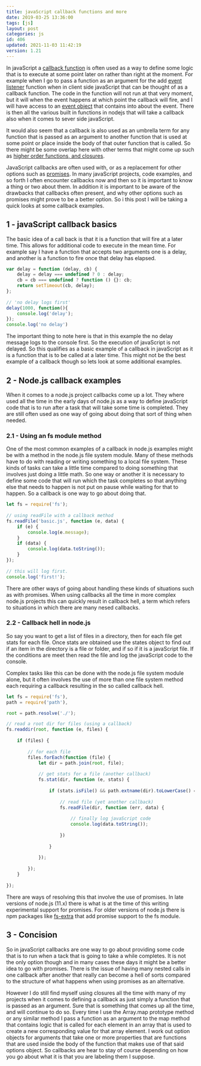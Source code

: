 ```yaml
---
title: javaScript callback functions and more
date: 2019-03-25 13:36:00
tags: [js]
layout: post
categories: js
id: 406
updated: 2021-11-03 11:42:19
version: 1.21
---
```


In javaScript a [callback function](https://developer.mozilla.org/en-US/docs/Glossary/Callback_function) is often used as a way to define some logic that is to execute at some point later on rather than right at the moment. For example when I go to pass a function as an argument for the add [event listener](/2019/01/16/js-event-listeners/) function when in client side javaScript that can be thought of as a callback function. The code in the function will not run at that very moment, but it will when the event happens at which point the callback will fire, and I will have access to an [event object](/2020/07/23/js-event-object/) that contains into about the event. There is then all the various built in functions in nodejs that will take a callback also when it comes to sever side javaScript.

It would also seem that a callback is also used as an umbrella term for any function that is passed as an argument to another function that is used at some point or place inside the body of that outer function that is called. So there might be some overlap here with other terms that might come up such as [higher order functions, and closures](/2019/02/22/js-javaScript-closure/).

JavaScript callbacks are often used with, or as a replacement for other options such as [promises](/2021/10/22/js-promise/). In many javaScript projects, code examples, and so forth I often encounter callbacks now and then so it is important to know a thing or two about them. In addition it is important to be aware of the drawbacks that callbacks often present, and why other options such as promises might prove to be a better option. So i this post I will be taking a quick looks at some callback examples.

<!-- more -->


## 1 - javaScript callback basics

The basic idea of a call back is that it is a function that will fire at a later time. This allows for additional code to execute in the mean time. For example say I have a function that accepts two arguments one is a delay, and another is a function to fire once that delay has elapsed.

```js
var delay = function (delay, cb) {
    delay = delay === undefined ? 0 : delay;
    cb = cb === undefined ? function () {}: cb;
    return setTimeout(cb, delay);
};
 
// 'no delay logs first'
delay(1000, function(){
    console.log('delay');
});
console.log('no delay')

```

The important thing to note here is that in this example the no delay message logs to the console first. So the execution of javaScript is not delayed. So this qualifies as a basic example of a callback in javaScript as it is a function that is to be called at a later time. This might not be the best example of a callback though so lets look at some additional examples.

## 2 - Node.js callback examples

When it comes to a node.js project callbacks come up a lot. They where used all the time in the early days of node.js as a way to define javaScript code that is to run after a task that will take some time is completed. They are still often used as one way of going about doing that sort of thing when needed.

### 2.1 - Using an fs module method

One of the most common examples of a callback in node.js examples might be with a method in the node.js file system module. Many of these methods have to do with reading or writing something to a local file system. These kinds of tasks can take a little time compared to doing something that involves just doing a little math. So one way or another it is necessary to define some code that will run which the task completes so that anything else that needs to happen is not put on pause while waiting for that to happen. So a callback is one way to go about doing that.

```js
let fs = require('fs');
 
// using readFile with a callback method
fs.readFile('basic.js', function (e, data) {
    if (e) {
        console.log(e.message);
    }
    if (data) {
        console.log(data.toString());
    }
});
 
// this will log first.
console.log('first!');
```

There are other ways of going about handling these kinds of situations such as with promises. When using callbacks all the time in more complex node.js projects this can quickly result in callback hell, a term which refers to situations in which there are many nesed callbacks.

### 2.2 - Callback hell in node.js

So say you want to get a list of files in a directory, then for each file get stats for each file. Once stats are obtained use the states object to find out if an item in the directory is a file or folder, and if so if it is a javaScript file. If the conditions are meet then read the file and log the javaScript code to the console.

Complex tasks like this can be done with the node.js file system module alone, but it often involves the use of more than one file system method each requiring a callback resulting in the so called callback hell.

```js
let fs = require('fs'),
path = require('path'),

root = path.resolve('./');

// read a root dir for files (using a callback)
fs.readdir(root, function (e, files) {
 
    if (files) {
 
        // for each file
        files.forEach(function (file) {
            let dir = path.join(root, file);
 
            // get stats for a file (another callback)
            fs.stat(dir, function (e, stats) {
 
                if (stats.isFile() && path.extname(dir).toLowerCase() === '.js') {
 
                    // read file (yet another callback)
                    fs.readFile(dir, function (err, data) {
 
                        // finally log javaScript code
                        console.log(data.toString());
 
                    })
 
                }
 
            });
 
        });
    }
 
});
```

There are ways of resolving this that involve the use of promises. In late versions of node.js (11.x) there is what is at the time of this writing experimental support for promises. For older versions of node.js there is npm packages like [fs-extra](/2018/01/08/nodejs-fs-extra/) that add promise support to the fs module.

## 3 - Concision

So in javaScript callbacks are one way to go about providing some code that is to run when a tack that is going to take a while completes. It is not the only option though and in many cases these days it might be a better idea to go with promises. There is the issue of having many nested calls in one callback after another that really can become a hell of sorts compared to the structure of what happens when using promises as an alternative.

However I do still find myself using closures all the time with many of my projects when it comes to defining a callback as just simply a function that is passed as an argument. Sure that is something that comes up all the time, and will continue to do so. Every time I use the Array.map prototype method or any similar method I pass a function as an argument to the map method that contains logic that is called for each element in an array that is used to create a new corresponding value for that array element. I work out option objects for arguments that take one or more properties that are functions that are used inside the body of the function that makes use of that said options object. So callbacks are hear to stay of course depending on how you go about what it is that you are labeling them I suppose.